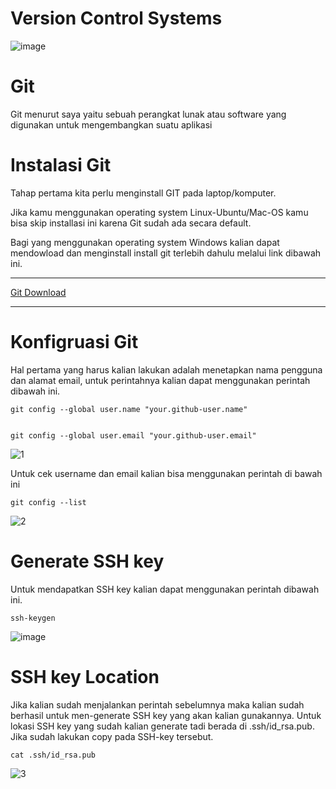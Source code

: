 # Version Control Systems

![image](https://user-images.githubusercontent.com/106061407/170829146-6659e918-d5b0-4f81-b203-650e747c020a.png)

# Git
Git menurut saya yaitu sebuah perangkat lunak atau software yang digunakan untuk mengembangkan suatu aplikasi

# Instalasi Git


Tahap pertama kita perlu menginstall GIT pada laptop/komputer.

Jika kamu menggunakan operating system Linux-Ubuntu/Mac-OS kamu bisa skip installasi ini karena Git sudah ada secara default.


Bagi yang menggunakan operating system Windows kalian dapat mendowload dan menginstall install git terlebih dahulu melalui link dibawah ini.

-------------
[Git Download](https://git-scm.com/downloads)

-------------

# Konfigruasi Git

Hal pertama yang harus kalian lakukan adalah menetapkan nama pengguna dan alamat email, untuk perintahnya kalian dapat menggunakan perintah dibawah ini.

```
git config --global user.name "your.github-user.name"
```
```

git config --global user.email "your.github-user.email"
```

![1](https://user-images.githubusercontent.com/106061407/170829912-c5d32e7e-1adb-4896-9f42-3e5cc09c5ae4.png)

Untuk cek username dan email kalian bisa menggunakan perintah di bawah ini

```
git config --list
```
![2](https://user-images.githubusercontent.com/106061407/170829940-62b2407e-7e4b-4c4e-a1f9-6d454fa7c9d5.png)

# Generate SSH key

Untuk mendapatkan SSH key kalian dapat menggunakan perintah dibawah ini.

```
ssh-keygen
```
![image](https://user-images.githubusercontent.com/106061407/170830119-9c9c0637-5d5c-4bbe-89ac-0c3944c2f24c.png)


# SSH key Location​

Jika kalian sudah menjalankan perintah sebelumnya maka kalian sudah berhasil untuk men-generate SSH key yang akan kalian gunakannya. Untuk lokasi SSH key yang sudah kalian generate tadi berada di .ssh/id_rsa.pub. Jika sudah lakukan copy pada SSH-key tersebut.

```
cat .ssh/id_rsa.pub
```
![3](https://user-images.githubusercontent.com/106061407/170830000-f255192e-23fd-4037-8803-46376bba7ec7.png)
